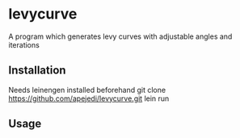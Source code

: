 # levycurve
A program which generates levy curves with adjustable angles and iterations
## Installation
Needs leinengen installed beforehand
git clone https://github.com/apejedi/levycurve.git
lein run

## Usage
